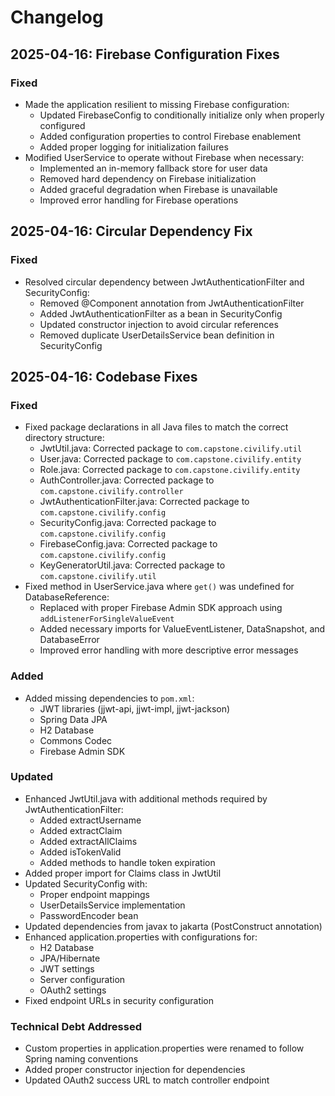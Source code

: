 # Changelog

## 2025-04-16: Firebase Configuration Fixes

### Fixed
- Made the application resilient to missing Firebase configuration:
  - Updated FirebaseConfig to conditionally initialize only when properly configured
  - Added configuration properties to control Firebase enablement
  - Added proper logging for initialization failures
- Modified UserService to operate without Firebase when necessary:
  - Implemented an in-memory fallback store for user data
  - Removed hard dependency on Firebase initialization
  - Added graceful degradation when Firebase is unavailable
  - Improved error handling for Firebase operations

## 2025-04-16: Circular Dependency Fix

### Fixed
- Resolved circular dependency between JwtAuthenticationFilter and SecurityConfig:
  - Removed @Component annotation from JwtAuthenticationFilter
  - Added JwtAuthenticationFilter as a bean in SecurityConfig
  - Updated constructor injection to avoid circular references
  - Removed duplicate UserDetailsService bean definition in SecurityConfig

## 2025-04-16: Codebase Fixes

### Fixed
- Fixed package declarations in all Java files to match the correct directory structure:
  - JwtUtil.java: Corrected package to `com.capstone.civilify.util`
  - User.java: Corrected package to `com.capstone.civilify.entity`
  - Role.java: Corrected package to `com.capstone.civilify.entity` 
  - AuthController.java: Corrected package to `com.capstone.civilify.controller`
  - JwtAuthenticationFilter.java: Corrected package to `com.capstone.civilify.config`
  - SecurityConfig.java: Corrected package to `com.capstone.civilify.config`
  - FirebaseConfig.java: Corrected package to `com.capstone.civilify.config`
  - KeyGeneratorUtil.java: Corrected package to `com.capstone.civilify.util`
- Fixed method in UserService.java where `get()` was undefined for DatabaseReference:
  - Replaced with proper Firebase Admin SDK approach using `addListenerForSingleValueEvent`
  - Added necessary imports for ValueEventListener, DataSnapshot, and DatabaseError
  - Improved error handling with more descriptive error messages

### Added
- Added missing dependencies to `pom.xml`:
  - JWT libraries (jjwt-api, jjwt-impl, jjwt-jackson)
  - Spring Data JPA
  - H2 Database
  - Commons Codec
  - Firebase Admin SDK

### Updated
- Enhanced JwtUtil.java with additional methods required by JwtAuthenticationFilter:
  - Added extractUsername
  - Added extractClaim
  - Added extractAllClaims
  - Added isTokenValid
  - Added methods to handle token expiration
- Added proper import for Claims class in JwtUtil
- Updated SecurityConfig with:
  - Proper endpoint mappings
  - UserDetailsService implementation
  - PasswordEncoder bean
- Updated dependencies from javax to jakarta (PostConstruct annotation)
- Enhanced application.properties with configurations for:
  - H2 Database
  - JPA/Hibernate
  - JWT settings
  - Server configuration
  - OAuth2 settings
- Fixed endpoint URLs in security configuration

### Technical Debt Addressed
- Custom properties in application.properties were renamed to follow Spring naming conventions
- Added proper constructor injection for dependencies
- Updated OAuth2 success URL to match controller endpoint
